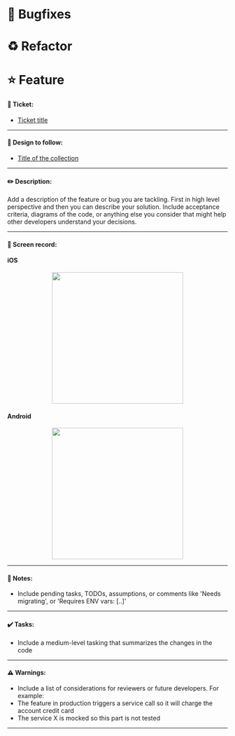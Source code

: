 <!---
Generic PR Template

Leave one the following titles if applies
-->

# :wrench: Bugfixes

# :recycle: Refactor

# :star: Feature

#### :link: Ticket:

- [Ticket title](ticket_link)

---

#### :art: Design to follow:

- [Title of the collection](https://www.figma.com/)

---

#### :pencil2: Description:

Add a description of the feature or bug you are tackling. First in high level perspective and then you can describe your solution. Include acceptance criteria, diagrams of the code, or anything else you consider that might help other developers understand your decisions.

---

#### :movie_camera: Screen record:

#### iOS

<p align="center">
<img src="https://link-to-image" width="300">
</p>

#### Android

<p align="center">
<img src="https://link-to-image" width="300">
</p>

---

#### :pushpin: Notes:

- Include pending tasks, TODOs, assumptions, or comments like 'Needs migrating', or 'Requires ENV vars: [..]'

---

#### :heavy_check_mark: Tasks:

- Include a medium-level tasking that summarizes the changes in the code

---

#### :warning: Warnings:

- Include a list of considerations for reviewers or future developers. For example:
- The feature in production triggers a service call so it will charge the account credit card
- The service X is mocked so this part is not tested

---
